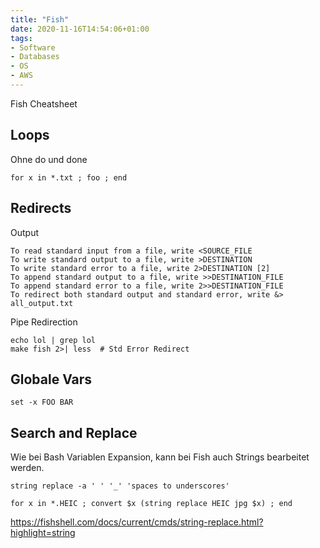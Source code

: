 ```yaml
---
title: "Fish"
date: 2020-11-16T14:54:06+01:00
tags:
- Software
- Databases
- OS
- AWS
---
```


Fish Cheatsheet

<!--more-->

## Loops

Ohne do und done

```fish
for x in *.txt ; foo ; end
```

## Redirects

Output

```
To read standard input from a file, write <SOURCE_FILE
To write standard output to a file, write >DESTINATION
To write standard error to a file, write 2>DESTINATION [2]
To append standard output to a file, write >>DESTINATION_FILE
To append standard error to a file, write 2>>DESTINATION_FILE
To redirect both standard output and standard error, write &> all_output.txt

```

Pipe Redirection

```
echo lol | grep lol
make fish 2>| less  # Std Error Redirect
```


## Globale Vars

```
set -x FOO BAR
```

## Search and Replace

Wie bei Bash Variablen Expansion, kann bei Fish auch Strings bearbeitet
werden.

```fish
string replace -a ' ' '_' 'spaces to underscores'
```

```fish
for x in *.HEIC ; convert $x (string replace HEIC jpg $x) ; end
```

https://fishshell.com/docs/current/cmds/string-replace.html?highlight=string
